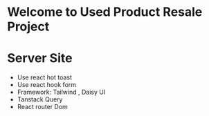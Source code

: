 # Welcome to Used Product Resale Project
# Server Site


* Use react hot toast
* Use react hook form
* Framework: Tailwind , Daisy UI
* Tanstack Query
* React router Dom
